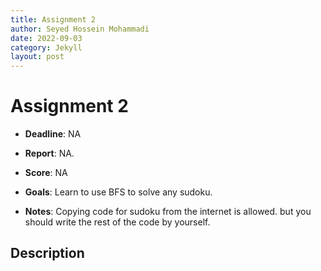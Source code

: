 ```yaml
---
title: Assignment 2
author: Seyed Hossein Mohammadi
date: 2022-09-03
category: Jekyll
layout: post
---
```


# Assignment 2
- **Deadline**: NA
- **Report**: NA.
- **Score**: NA
- **Goals**: Learn to use BFS to solve any sudoku.

- **Notes**: Copying code for sudoku from the internet is allowed. but you should write the rest of
  the code by yourself.

## Description